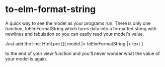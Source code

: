 # to-elm-format-string
A quick way to see the model as your programs run. There is only one function, toElmFormatString which turns data into a formatted string with newlines and tabulation so you can easily read your model's value.

Just add the line:
Html.pre [][ model |> toElmFormatString |> text ]

to the end of your view function and you'll never wonder what the value of your model is again.
